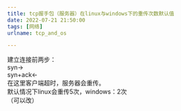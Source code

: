 ```yaml
---
title: tcp握手包（服务器）在linux与windows下的重传次数默认值
date: 2022-07-21 21:50:00
tags: [网络]
urlname: tcp_and_os

---
```

建立连接前两步：  
syn->  
syn+ack<-  
在这里客户端超时，服务器会重传。  
默认情况下linux会重传5次，windows：2次  
（可以改）
